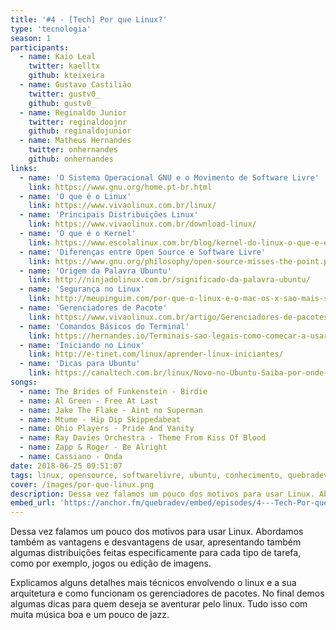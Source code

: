 ```yaml
---
title: '#4 - [Tech] Por que Linux?'
type: 'tecnologia'
season: 1
participants:
  - name: Kaio Leal
    twitter: kaelltx
    github: kteixeira
  - name: Gustavo Castilião
    twitter: gustv0_
    github: gustv0_
  - name: Reginaldo Junior
    twitter: reginaldoojnr
    github: reginaldojunior
  - name: Matheus Hernandes
    twitter: onhernandes
    github: onhernandes
links:
  - name: 'O Sistema Operacional GNU e o Movimento de Software Livre'
    link: https://www.gnu.org/home.pt-br.html
  - name: 'O que é o Linux'
    link: https://www.vivaolinux.com.br/linux/
  - name: 'Principais Distribuições Linux'
    link: https://www.vivaolinux.com.br/download-linux/
  - name: 'O que é o Kernel'
    link: https://www.escolalinux.com.br/blog/kernel-do-linux-o-que-e-e-para-que-serve
  - name: 'Diferenças entre Open Source e Software Livre'
    link: https://www.gnu.org/philosophy/open-source-misses-the-point.pt-br.html
  - name: 'Origem da Palavra Ubuntu'
    link: http://ninjadolinux.com.br/significado-da-palavra-ubuntu/
  - name: 'Segurança no Linux'
    link: http://meupinguim.com/por-que-o-linux-e-o-mac-os-x-sao-mais-seguros/
  - name: 'Gerenciadores de Pacote'
    link: https://www.vivaolinux.com.br/artigo/Gerenciadores-de-pacotes-GNULinux
  - name: 'Comandos Básicos do Terminal'
    link: https://hernandes.io/Terminais-sao-legais-como-comecar-a-usar/
  - name: 'Iniciando no Linux'
    link: http://e-tinet.com/linux/aprender-linux-iniciantes/
  - name: 'Dicas para Ubuntu'
    link: https://canaltech.com.br/linux/Novo-no-Ubuntu-Saiba-por-onde-comecar/
songs:
  - name: The Brides of Funkenstein - Birdie
  - name: Al Green - Free At Last
  - name: Jake The Flake - Aint no Superman
  - name: Mtume - Hip Dip Skippedabeat
  - name: Ohio Players - Pride And Vanity
  - name: Ray Davies Orchestra - Theme From Kiss Of Blood
  - name: Zapp & Roger - Be Alright
  - name: Cassiano - Onda
date: 2018-06-25 09:51:07
tags: linux, opensource, softwarelivre, ubuntu, conhecimento, quebradev, tecnologia, como usar linux, iniciante em linux
cover: /images/por-que-linux.png
description: Dessa vez falamos um pouco dos motivos para usar Linux. Abordamos também as vantagens e desvantagens de usar, apresentando também algumas distribuições feitas especificamente para cada tipo de tarefa, como por exemplo, jogos ou edição de imagens.
embed_url: 'https://anchor.fm/quebradev/embed/episodes/4---Tech-Por-que-Linux-eclvce'
---
```


Dessa vez falamos um pouco dos motivos para usar Linux. Abordamos também as vantagens e desvantagens de usar, apresentando também algumas distribuições feitas especificamente para cada tipo de tarefa, como por exemplo, jogos ou edição de imagens.

Explicamos alguns detalhes mais técnicos envolvendo o linux e a sua arquitetura e como funcionam os gerenciadores de pacotes. No final demos algumas dicas para quem deseja se aventurar pelo linux. Tudo isso com muita música boa e um pouco de jazz.